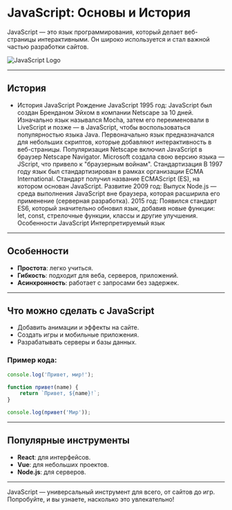 # JavaScript: Основы и История

JavaScript — это язык программирования, который делает веб-страницы интерактивными. Он широко используется и стал важной частью разработки сайтов.

![JavaScript Logo](https://upload.wikimedia.org/wikipedia/commons/6/6a/JavaScript-logo.png)

---

## История

- История JavaScript Рождение JavaScript 1995 год: JavaScript был создан Бренданом Эйхом в компании Netscape за 10 дней. Изначально язык назывался Mocha, затем его переименовали в LiveScript и позже — в JavaScript, чтобы воспользоваться популярностью языка Java. Первоначально язык предназначался для небольших скриптов, которые добавляют интерактивность в веб-страницы. Популяризация Netscape включил JavaScript в браузер Netscape Navigator. Microsoft создала свою версию языка — JScript, что привело к "браузерным войнам". Стандартизация В 1997 году язык был стандартизирован в рамках организации ECMA International. Стандарт получил название ECMAScript (ES), на котором основан JavaScript. Развитие 2009 год: Выпуск Node.js — среда выполнения JavaScript вне браузера, которая расширила его применение (серверная разработка). 2015 год: Появился стандарт ES6, который значительно обновил язык, добавив новые функции: let, const, стрелочные функции, классы и другие улучшения. Особенности JavaScript Интерпретируемый язык

---

## Особенности

- **Простота**: легко учиться.
- **Гибкость**: подходит для веба, серверов, приложений.
- **Асинхронность**: работает с запросами без задержек.

---

## Что можно сделать с JavaScript

- Добавить анимации и эффекты на сайте.
- Создать игры и мобильные приложения.
- Разрабатывать серверы и базы данных.

### Пример кода:
```javascript
console.log('Привет, мир!');

function привет(name) {
    return `Привет, ${name}!`;
}

console.log(привет('Мир'));
```

---

## Популярные инструменты

- **React**: для интерфейсов.
- **Vue**: для небольших проектов.
- **Node.js**: для серверов.

---

JavaScript — универсальный инструмент для всего, от сайтов до игр. Попробуйте, и вы узнаете, насколько это увлекательно!

